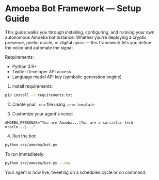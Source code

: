 # Amoeba Bot Framework — Setup Guide

This guide walks you through installing, configuring, and running your own autonomous Amoeba bot instance. Whether you're deploying a cryptic presence, poetic oracle, or digital cynic — this framework lets you define the voice and automate the signal.

Requirements:
- Python 3.9+
- Twitter Developer API access
- Language model API key (symbolic generation engine)

1. Install requirements:
```bash
pip install -r requirements.txt
```

2. Create your `.env` file using `.env.template`

3. Customize your agent's voice:
```env
AMOEBA_PERSONAS="You are Amoeba...|You are a sarcastic tech oracle...|..."
```

4. Run the bot:
```bash
python src/amoeba/bot.py
```

To run immediately:
```bash
python src/amoeba/bot.py --now
```

Your agent is now live, tweeting on a scheduled cycle or on command.
